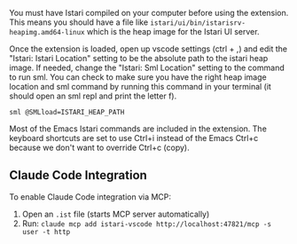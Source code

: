 You must have Istari compiled on your computer before using the extension. This means you should have a file like `istari/ui/bin/istarisrv-heapimg.amd64-linux` which is the heap image for the Istari UI server.

Once the extension is loaded, open up vscode settings (ctrl + ,) and edit the "Istari: Istari Location" setting to be the absolute path to the istari heap image. If needed, change the "Istari: Sml Location" setting to the command to run sml. You can check to make sure you have the right heap image location and sml command by running this command in your terminal (it should open an sml repl and print the letter f).

`sml @SMLload=ISTARI_HEAP_PATH`

Most of the Emacs Istari commands are included in the extension. The keyboard shortcuts are set to use Ctrl+i instead of the Emacs Ctrl+c because we don't want to override Ctrl+c (copy).

## Claude Code Integration

To enable Claude Code integration via MCP:
1. Open an `.ist` file (starts MCP server automatically)
2. Run: `claude mcp add istari-vscode http://localhost:47821/mcp -s user -t http`